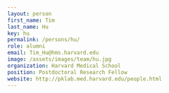 ```yaml
---
layout: person
first_name: Tim
last_name: Hu
key: hu
permalink: /persons/hu/
role: alumni
email: Tim_Hu@hms.harvard.edu
image: /assets/images/team/hu.jpg
organization: Harvard Medical School
position: Postdoctoral Research Fellow
website: http://pklab.med.harvard.edu/people.html
---
```

